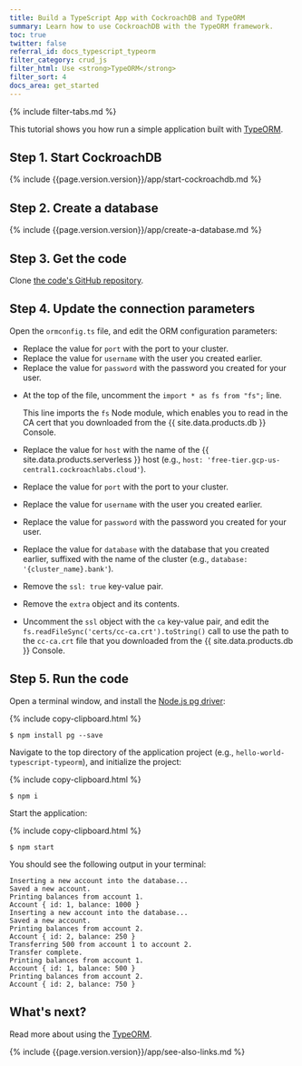 ```yaml
---
title: Build a TypeScript App with CockroachDB and TypeORM
summary: Learn how to use CockroachDB with the TypeORM framework.
toc: true
twitter: false
referral_id: docs_typescript_typeorm
filter_category: crud_js
filter_html: Use <strong>TypeORM</strong>
filter_sort: 4
docs_area: get_started
---
```


{% include filter-tabs.md %}

This tutorial shows you how run a simple application built with [TypeORM](https://typeorm.io/#/).

## Step 1. Start CockroachDB

{% include {{page.version.version}}/app/start-cockroachdb.md %}

## Step 2. Create a database

{% include {{page.version.version}}/app/create-a-database.md %}

## Step 3. Get the code

Clone [the code's GitHub repository](https://github.com/cockroachlabs/hello-world-typescript-typeorm).

## Step 4. Update the connection parameters

Open the `ormconfig.ts` file, and edit the ORM configuration parameters:

<section class="filter-content" markdown="1" data-scope="local">

- Replace the value for `port` with the port to your cluster.
- Replace the value for `username` with the user you created earlier.
- Replace the value for `password` with the password you created for your user.

</section>

<section class="filter-content" markdown="1" data-scope="cockroachcloud">

- At the top of the file, uncomment the `import * as fs from "fs";` line.

    This line imports the `fs` Node module, which enables you to read in the CA cert that you downloaded from the {{ site.data.products.db }} Console.
- Replace the value for `host` with the name of the {{ site.data.products.serverless }} host (e.g., `host: 'free-tier.gcp-us-central1.cockroachlabs.cloud'`).
- Replace the value for `port` with the port to your cluster.
- Replace the value for `username` with the user you created earlier.
- Replace the value for `password` with the password you created for your user.
- Replace the value for `database` with the database that you created earlier, suffixed with the name of the cluster (e.g., `database: '{cluster_name}.bank'`).
- Remove the `ssl: true` key-value pair.
- Remove the `extra` object and its contents.
- Uncomment the `ssl` object with the `ca` key-value pair, and edit the `fs.readFileSync('certs/cc-ca.crt').toString()` call to use the path to the `cc-ca.crt` file that you downloaded from the {{ site.data.products.db }} Console.

</section>

## Step 5. Run the code

Open a terminal window, and install the [Node.js pg driver](https://www.npmjs.com/package/pg):

{% include copy-clipboard.html %}
~~~ shell
$ npm install pg --save
~~~

Navigate to the top directory of the application project (e.g., `hello-world-typescript-typeorm`), and initialize the project:

{% include copy-clipboard.html %}
~~~ shell
$ npm i
~~~

Start the application:

{% include copy-clipboard.html %}
~~~ shell
$ npm start
~~~

You should see the following output in your terminal:

~~~
Inserting a new account into the database...
Saved a new account.
Printing balances from account 1.
Account { id: 1, balance: 1000 }
Inserting a new account into the database...
Saved a new account.
Printing balances from account 2.
Account { id: 2, balance: 250 }
Transferring 500 from account 1 to account 2.
Transfer complete.
Printing balances from account 1.
Account { id: 1, balance: 500 }
Printing balances from account 2.
Account { id: 2, balance: 750 }
~~~

## What's next?

Read more about using the [TypeORM](https://typeorm.io/#/).

{% include {{page.version.version}}/app/see-also-links.md %}
